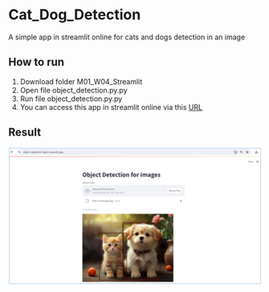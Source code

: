 # Cat_Dog_Detection
A simple app in streamlit online for cats and dogs detection in an image

## How to run
1. Download folder M01_W04_Streamlit
2. Open file object_detection.py.py
3. Run file object_detection.py.py
4. You can access this app in streamlit online via this [URL](https://object-detection-laptc.streamlit.app/)

## Result  

![Image 01: Demo result in Streamlit](demo.png)